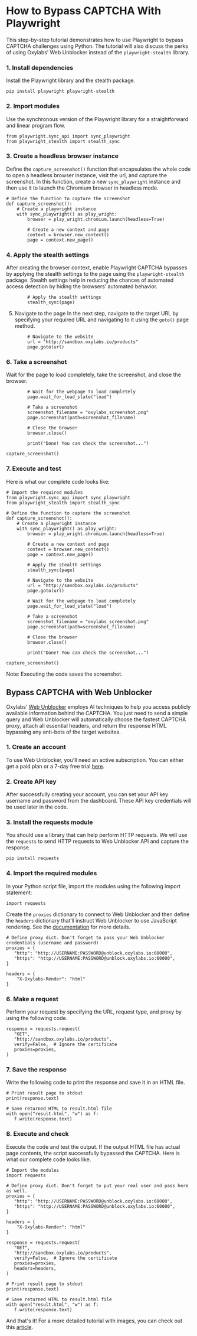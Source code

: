 # How to Bypass CAPTCHA With Playwright

This step-by-step tutorial demonstrates how to use Playwright to bypass CAPTCHA challenges using Python. The tutorial will also discuss the perks of using Oxylabs’ Web Unblocker instead of the `playwright-stealth` library. 

### 1. Install dependencies
Install the Playwright library and the stealth package.

```pip install playwright playwright-stealth```

### 2. Import modules 
Use the synchronous version of the Playwright library for a straightforward and linear program flow.

```
from playwright.sync_api import sync_playwright
from playwright_stealth import stealth_sync
```

### 3. Create a headless browser instance
Define the `capture_screenshot()` function that encapsulates the whole code to open a headless browser instance, visit the url, and capture the screenshot. In this function, create a new `sync_playwright` instance and then use it to launch the Chromium browser in headless mode.

```
# Define the function to capture the screenshot
def capture_screenshot():
    # Create a playwright instance
    with sync_playwright() as play_wright:
        browser = play_wright.chromium.launch(headless=True)

        # Create a new context and page
        context = browser.new_context()
        page = context.new_page()
```

### 4. Apply the stealth settings
After creating the browser context, enable Playwright CAPTCHA bypasses by applying the stealth settings to the page using the `playwright-stealth` package. Stealth settings help in reducing the chances of automated access detection by hiding the browsers’ automated behavior.

```
        # Apply the stealth settings
        stealth_sync(page)
```

5. Navigate to the page
In the next step, navigate to the target URL by specifying your required URL and navigating to it using the `goto()` page method.

```
        # Navigate to the website
        url = "http://sandbox.oxylabs.io/products"
        page.goto(url)
```

### 6. Take a screenshot
Wait for the page to load completely, take the screenshot, and close the browser.

```
        # Wait for the webpage to load completely
        page.wait_for_load_state("load")

        # Take a screenshot
        screenshot_filename = "oxylabs_screenshot.png"
        page.screenshot(path=screenshot_filename)

        # Close the browser
        browser.close()

        print("Done! You can check the screenshot...")

capture_screenshot()
```

### 7. Execute and test
Here is what our complete code looks like:

```
# Import the required modules
from playwright.sync_api import sync_playwright
from playwright_stealth import stealth_sync

# Define the function to capture the screenshot
def capture_screenshot():
    # Create a playwright instance
    with sync_playwright() as play_wright:
        browser = play_wright.chromium.launch(headless=True)

        # Create a new context and page
        context = browser.new_context()
        page = context.new_page()

        # Apply the stealth settings
        stealth_sync(page)

        # Navigate to the website
        url = "http://sandbox.oxylabs.io/products"
        page.goto(url)

        # Wait for the webpage to load completely
        page.wait_for_load_state("load")

        # Take a screenshot
        screenshot_filename = "oxylabs_screenshot.png"
        page.screenshot(path=screenshot_filename)

        # Close the browser
        browser.close()

        print("Done! You can check the screenshot...")

capture_screenshot()
```

Note: Executing the code saves the screenshot.

## Bypass CAPTCHA with Web Unblocker

Oxylabs’ [Web Unblocker](https://oxylabs.io/products/web-unblocker) employs AI techniques to help you access publicly available information behind the CAPTCHA. You just need to send a simple query and Web Unblocker will automatically choose the fastest CAPTCHA proxy, attach all essential headers, and return the response HTML bypassing any anti-bots of the target websites.

### 1. Create an account
To use Web Unblocker, you'll need an active subscription. You can either get a paid plan or a 7-day free trial [here](https://dashboard.oxylabs.io/). 

### 2. Create API key
After successfully creating your account, you can set your API key username and password from the dashboard. These API key credentials will be used later in the code.

### 3. Install the requests module
You should use a library that can help perform HTTP requests. We will use the `requests` to send HTTP requests to Web  Unblocker API and capture the response.

```pip install requests```

### 4. Import the required modules
In your Python script file, import the modules using the following import statement:

```import requests```

Create the `proxies` dictionary to connect to Web Unblocker and then define the `headers` dictionary that’ll instruct Web Unblocker to use JavaScript rendering. See the [documentation](https://developers.oxylabs.io/advanced-proxy-solutions/web-unblocker) for more details. 

```
# Define proxy dict. Don't forget to pass your Web Unblocker credentials (username and password)
proxies = {
   "http": "http://USERNAME:PASSWORD@unblock.oxylabs.io:60000",
   "https": "http://USERNAME:PASSWORD@unblock.oxylabs.io:60000",
}

headers = {
    "X-Oxylabs-Render": "html"
}
```

### 6. Make a request
Perform your request by specifying the URL, request type, and proxy by using the following code.

```
response = requests.request(
   "GET",
   "http://sandbox.oxylabs.io/products",
   verify=False,  # Ignore the certificate
   proxies=proxies,
)
```

### 7. Save the response
Write the following code to print the response and save it in an HTML file.

```
# Print result page to stdout
print(response.text)

# Save returned HTML to result.html file
with open("result.html", "w") as f:
   f.write(response.text)
```

### 8. Execute and check
Execute the code and test the output. If the output HTML  file has actual page contents, the script successfully bypassed the CAPTCHA. Here is what our complete code looks like.

```
# Import the modules
import requests

# Define proxy dict. Don't forget to put your real user and pass here as well.
proxies = {
   "http": "http://USERNAME:PASSWORD@unblock.oxylabs.io:60000",
   "https": "http://USERNAME:PASSWORD@unblock.oxylabs.io:60000",
}

headers = {
    "X-Oxylabs-Render": "html"
}

response = requests.request(
   "GET",
   "http://sandbox.oxylabs.io/products",
   verify=False,  # Ignore the certificate
   proxies=proxies,
   headers=headers,
)

# Print result page to stdout
print(response.text)

# Save returned HTML to result.html file
with open("result.html", "w") as f:
   f.write(response.text)
```

And that's it! For a more detailed tutorial with images, you can check out this [article](https://oxylabs.io/blog/playwright-bypass-captcha). 
